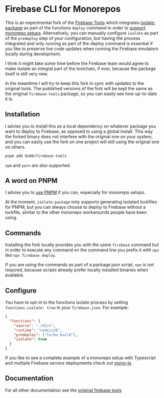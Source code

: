 # Firebase CLI for Monorepos

This is an experimental fork of the [Firebase Tools](https://github.com/firebase/firebase-tools) which integrates [isolate-package](https://github.com/0x80/isolate-package/) as part of the functions `deploy` command in order to [support monorepo setups](https://thijs-koerselman.medium.com/deploy-to-firebase-without-the-hacks-e685de39025e). Alternatively, you can manually configure `isolate` as part of the `predeploy` step of your configuration, but having the process integrated and only running as part of the deploy command is essential if you like to preserve live code updates when running the Firebase emulators locally during development.

I think it might take some time before the Firebase team would agree to make isolate an integral part of the toolchain, if ever, because the package itself is still very new.

In the meantime I will try to keep this fork in sync with updates to the original tools. The published versions of the fork will be kept the same as the original `firebase-tools` package, so you can easily see how up-to-date it is.

## Installation

I advise you to install this as a local dependency on whatever package you want to deploy to Firebase, as opposed to using a global install. This way the forked binary does not interfere with the original one on your system, and you can easily use the fork on one project will still using the original one on others.

```bash
pnpm add 0x80/firebase-tools
```

`npm` and `yarn` are also supported.

## A word on PNPM

I advise you to [use PNPM](https://pnpm.io/feature-comparison) if you can, especially for monorepo setups.

At the moment, `isolate-package` only supports generating isolated lockfiles for PNPM, but you can always choose to deploy to Firebase without a lockfile, similar to the other monorepo workarounds people have been using.

## Commands

Installing the fork locally provides you with the same `firebase` command but in order to execute any command on the command line you prefix it with `npx` like `npx firebase deploy`.

If you are using the commands as part of a package.json script, `npx` is not required, because scripts already prefer locally installed binaries when available.

## Configure

You have to opt-in to the functions isolate process by setting `functions.isolate: true` in your `firebase.json`. For example:

```json
{
  "functions": {
    "source": "./dist",
    "runtime": "nodejs20",
    "predeploy": ["turbo build"],
    "isolate": true
  }
}
```

If you like to see a complete example of a monorepo setup with Typescript and multiple Firebase service deployments check out [mono-ts](https://github.com/0x80/mono-ts)

## Documentation

For all other documentation see the [original firebase tools](https://github.com/firebase/firebase-tools)
